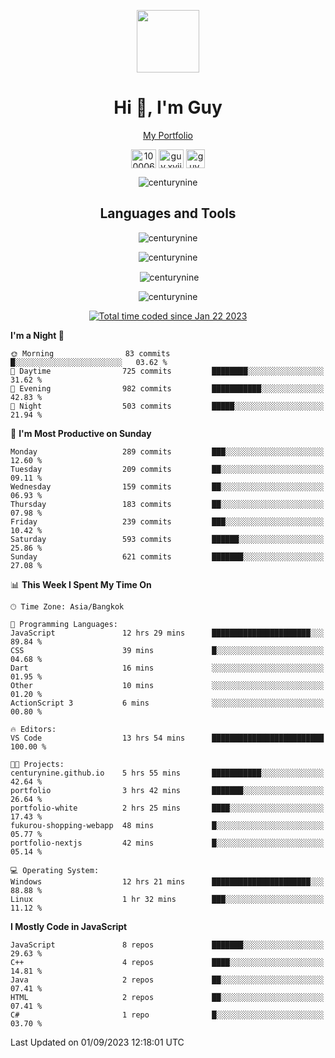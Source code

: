 
<p align="center"><a href="https://portfolio-nextjs-puce-omega.vercel.app/" traget="_blank"> <img src="https://user-images.githubusercontent.com/109062980/213915698-3e79c409-24f8-4471-a5f8-e7a842ad3a0a.gif" width="100" /> </a></p>
 
<h1 align="center">Hi 👋, I'm Guy</h1>
<p align="center"><a href="https://portfolio-nextjs-puce-omega.vercel.app/" traget="_blank"> My Portfolio </a></p>

<p align="center">
<a href="https://fb.com/100006608053988" target="blank"><img align="center" src="https://raw.githubusercontent.com/rahuldkjain/github-profile-readme-generator/master/src/images/icons/Social/facebook.svg" alt="100006608053988" height="30" width="40" /></a>
<a href="https://instagram.com/guy.xvii" target="blank"><img align="center" src="https://raw.githubusercontent.com/rahuldkjain/github-profile-readme-generator/master/src/images/icons/Social/instagram.svg" alt="guy.xvii" height="30" width="40" /></a>
<a href="mailto:lowlifeix@gmail.com" target="blank"><img align="center" src="https://user-images.githubusercontent.com/109062980/226533395-e26b601f-4b8f-456f-affd-55dc944b4149.png" alt="guy.xvii" height="30" width="30" /></a>
 
</p>

<p align="center"> <img src="https://komarev.com/ghpvc/?username=centurynine&label=Profile%20views&color=0e75b6&style=for-the-badge" alt="centurynine" /> </p>

<h2 align="center">Languages and Tools</h3>

<!-- https://skillicons.dev/ -->
<p align="center">
<img src="https://skillicons.dev/icons?i=react,nodejs,tailwind,mongodb,html,css,js,bootstrap,jquery,cloudflare,php,java,cpp,py,dart,flutter,firebase,androidstudio,git,github,linux,mysql,postman,nginx,express" alt="centurynine" /> 
</p>
 
<p align="center"><img align="center" src="https://github-readme-stats-sigma-five.vercel.app/api/top-langs?username=centurynine&show_icons=true&locale=en&layout=compact&theme=" alt="centurynine" /></p>

<p align="center">&nbsp;<img align="center" src="https://github-readme-stats-sigma-five.vercel.app/api?username=centurynine&show_icons=true&locale=en&theme=" alt="centurynine" /></p>

<p align="center"><img align="center" src="https://github-readme-streak-stats.herokuapp.com/?user=centurynine&theme=" alt="centurynine" /></p>
<p align="center">
<a href="https://wakatime.com/@9ded98d1-6308-4a11-a75a-63f31fdc4e7a"><img src="https://wakatime.com/badge/user/9ded98d1-6308-4a11-a75a-63f31fdc4e7a.svg" alt="Total time coded since Jan 22 2023" /></a>
  
<!--START_SECTION:waka-->
**I'm a Night 🦉** 

```text
🌞 Morning                83 commits          █░░░░░░░░░░░░░░░░░░░░░░░░   03.62 % 
🌆 Daytime                725 commits         ████████░░░░░░░░░░░░░░░░░   31.62 % 
🌃 Evening                982 commits         ███████████░░░░░░░░░░░░░░   42.83 % 
🌙 Night                  503 commits         █████░░░░░░░░░░░░░░░░░░░░   21.94 % 
```
📅 **I'm Most Productive on Sunday** 

```text
Monday                   289 commits         ███░░░░░░░░░░░░░░░░░░░░░░   12.60 % 
Tuesday                  209 commits         ██░░░░░░░░░░░░░░░░░░░░░░░   09.11 % 
Wednesday                159 commits         ██░░░░░░░░░░░░░░░░░░░░░░░   06.93 % 
Thursday                 183 commits         ██░░░░░░░░░░░░░░░░░░░░░░░   07.98 % 
Friday                   239 commits         ███░░░░░░░░░░░░░░░░░░░░░░   10.42 % 
Saturday                 593 commits         ██████░░░░░░░░░░░░░░░░░░░   25.86 % 
Sunday                   621 commits         ███████░░░░░░░░░░░░░░░░░░   27.08 % 
```


📊 **This Week I Spent My Time On** 

```text
🕑︎ Time Zone: Asia/Bangkok

💬 Programming Languages: 
JavaScript               12 hrs 29 mins      ██████████████████████░░░   89.84 % 
CSS                      39 mins             █░░░░░░░░░░░░░░░░░░░░░░░░   04.68 % 
Dart                     16 mins             ░░░░░░░░░░░░░░░░░░░░░░░░░   01.95 % 
Other                    10 mins             ░░░░░░░░░░░░░░░░░░░░░░░░░   01.20 % 
ActionScript 3           6 mins              ░░░░░░░░░░░░░░░░░░░░░░░░░   00.80 % 

🔥 Editors: 
VS Code                  13 hrs 54 mins      █████████████████████████   100.00 % 

🐱‍💻 Projects: 
centurynine.github.io    5 hrs 55 mins       ███████████░░░░░░░░░░░░░░   42.64 % 
portfolio                3 hrs 42 mins       ███████░░░░░░░░░░░░░░░░░░   26.64 % 
portfolio-white          2 hrs 25 mins       ████░░░░░░░░░░░░░░░░░░░░░   17.43 % 
fukurou-shopping-webapp  48 mins             █░░░░░░░░░░░░░░░░░░░░░░░░   05.77 % 
portfolio-nextjs         42 mins             █░░░░░░░░░░░░░░░░░░░░░░░░   05.14 % 

💻 Operating System: 
Windows                  12 hrs 21 mins      ██████████████████████░░░   88.88 % 
Linux                    1 hr 32 mins        ███░░░░░░░░░░░░░░░░░░░░░░   11.12 % 
```

**I Mostly Code in JavaScript** 

```text
JavaScript               8 repos             ███████░░░░░░░░░░░░░░░░░░   29.63 % 
C++                      4 repos             ████░░░░░░░░░░░░░░░░░░░░░   14.81 % 
Java                     2 repos             ██░░░░░░░░░░░░░░░░░░░░░░░   07.41 % 
HTML                     2 repos             ██░░░░░░░░░░░░░░░░░░░░░░░   07.41 % 
C#                       1 repo              █░░░░░░░░░░░░░░░░░░░░░░░░   03.70 % 
```




 Last Updated on 01/09/2023 12:18:01 UTC
<!--END_SECTION:waka-->
  
</p>

